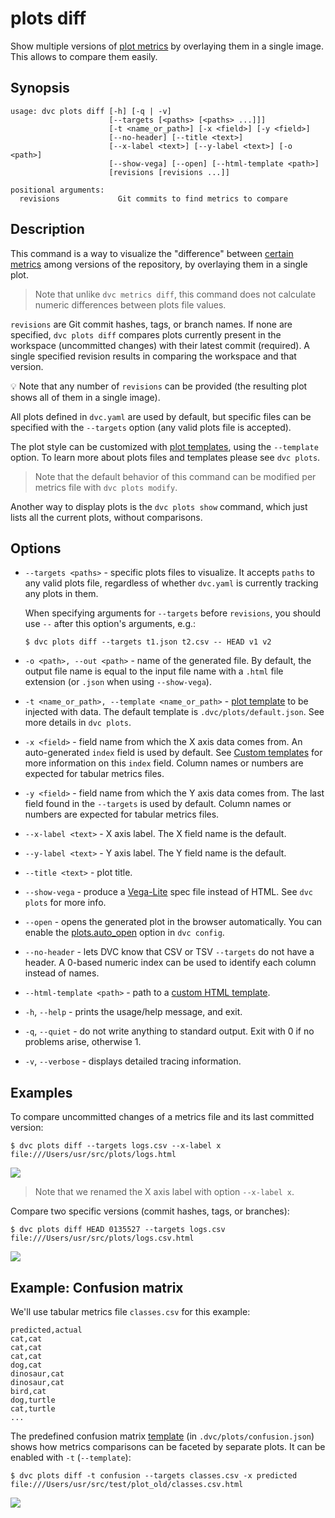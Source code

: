 # plots diff

Show multiple versions of [plot metrics](/doc/command-reference/plots) by
overlaying them in a single image. This allows to compare them easily.

## Synopsis

```usage
usage: dvc plots diff [-h] [-q | -v]
                      [--targets [<paths> [<paths> ...]]]
                      [-t <name_or_path>] [-x <field>] [-y <field>]
                      [--no-header] [--title <text>]
                      [--x-label <text>] [--y-label <text>] [-o <path>]
                      [--show-vega] [--open] [--html-template <path>]
                      [revisions [revisions ...]]

positional arguments:
  revisions             Git commits to find metrics to compare
```

## Description

This command is a way to visualize the "difference" between
[certain metrics](/doc/command-reference/plots#supported-file-formats) among
versions of the <abbr>repository</abbr>, by overlaying them in a single plot.

> Note that unlike `dvc metrics diff`, this command does not calculate numeric
> differences between plots file values.

`revisions` are Git commit hashes, tags, or branch names. If none are specified,
`dvc plots diff` compares plots currently present in the <abbr>workspace</abbr>
(uncommitted changes) with their latest commit (required). A single specified
revision results in comparing the workspace and that version.

💡 Note that any number of `revisions` can be provided (the resulting plot shows
all of them in a single image).

All plots defined in `dvc.yaml` are used by default, but specific files can be
specified with the `--targets` option (any valid plots file is accepted).

The plot style can be customized with
[plot templates](/doc/command-reference/plots#plot-templates), using the
`--template` option. To learn more about plots files and templates please see
`dvc plots`.

> Note that the default behavior of this command can be modified per metrics
> file with `dvc plots modify`.

Another way to display plots is the `dvc plots show` command, which just lists
all the current plots, without comparisons.

## Options

- `--targets <paths>` - specific plots files to visualize. It accepts `paths` to
  any valid plots file, regardless of whether `dvc.yaml` is currently tracking
  any plots in them.

  When specifying arguments for `--targets` before `revisions`, you should use
  `--` after this option's arguments, e.g.:

  ```dvc
  $ dvc plots diff --targets t1.json t2.csv -- HEAD v1 v2
  ```

- `-o <path>, --out <path>` - name of the generated file. By default, the output
  file name is equal to the input file name with a `.html` file extension (or
  `.json` when using `--show-vega`).

- `-t <name_or_path>, --template <name_or_path>` -
  [plot template](/doc/command-reference/plots#plot-templates) to be injected
  with data. The default template is `.dvc/plots/default.json`. See more details
  in `dvc plots`.

- `-x <field>` - field name from which the X axis data comes from. An
  auto-generated `index` field is used by default. See
  [Custom templates](/doc/command-reference/plots#custom-templates) for more
  information on this `index` field. Column names or numbers are expected for
  tabular metrics files.

- `-y <field>` - field name from which the Y axis data comes from. The last
  field found in the `--targets` is used by default. Column names or numbers are
  expected for tabular metrics files.

- `--x-label <text>` - X axis label. The X field name is the default.

- `--y-label <text>` - Y axis label. The Y field name is the default.

- `--title <text>` - plot title.

- `--show-vega` - produce a [Vega-Lite](https://vega.github.io/vega-lite/) spec
  file instead of HTML. See `dvc plots` for more info.

- `--open` - opens the generated plot in the browser automatically. You can
  enable the [plots.auto_open](/doc/command-reference/config#plots) option in
  `dvc config`.

- `--no-header` - lets DVC know that CSV or TSV `--targets` do not have a
  header. A 0-based numeric index can be used to identify each column instead of
  names.

- `--html-template <path>` - path to a
  [custom HTML template](/doc/command-reference/plots#html-templates).

- `-h`, `--help` - prints the usage/help message, and exit.

- `-q`, `--quiet` - do not write anything to standard output. Exit with 0 if no
  problems arise, otherwise 1.

- `-v`, `--verbose` - displays detailed tracing information.

## Examples

To compare uncommitted changes of a metrics file and its last committed version:

```dvc
$ dvc plots diff --targets logs.csv --x-label x
file:///Users/usr/src/plots/logs.html
```

![](/img/plots_auc.svg)

> Note that we renamed the X axis label with option `--x-label x`.

Compare two specific versions (commit hashes, tags, or branches):

```dvc
$ dvc plots diff HEAD 0135527 --targets logs.csv
file:///Users/usr/src/plots/logs.csv.html
```

![](/img/plots_diff.svg)

## Example: Confusion matrix

We'll use tabular metrics file `classes.csv` for this example:

```
predicted,actual
cat,cat
cat,cat
cat,cat
dog,cat
dinosaur,cat
dinosaur,cat
bird,cat
dog,turtle
cat,turtle
...
```

The predefined confusion matrix
[template](/doc/command-reference/plots#plot-templates) (in
`.dvc/plots/confusion.json`) shows how metrics comparisons can be faceted by
separate plots. It can be enabled with `-t` (`--template`):

```dvc
$ dvc plots diff -t confusion --targets classes.csv -x predicted
file:///Users/usr/src/test/plot_old/classes.csv.html
```

![](/img/plots_diff_confusion.svg)
